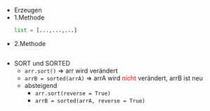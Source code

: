 - Erzeugen
- 1.Methode
	```python
	list = [...,...,...]
	```
- 2.Methode
```python

```

- SORT und SORTED
	- `arr.sort()` $\Rightarrow$ arr wird verändert 
	- `arrB = sorted(arrA)` $\Rightarrow$ arrA wird <font color = "red">nicht</font> verändert, arrB ist neu 
	- absteigend 
		- `arr.sort(reverse = True)` 
		- `arrB = sorted(arrA, reverse = True)` 
